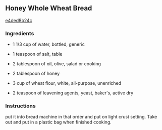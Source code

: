 ## Honey Whole Wheat Bread

[e4ded8b24c](http://www.food.com/recipe/honey-whole-wheat-bread-285899)

### Ingredients

 - 1 1/3 cup of water, bottled, generic

 - 1 teaspoon of salt, table

 - 2 tablespoon of oil, olive, salad or cooking

 - 2 tablespoon of honey

 - 3 cup of wheat flour, white, all-purpose, unenriched

 - 2 teaspoon of leavening agents, yeast, baker's, active dry

### Instructions

put it into bread machine in that order and put on light crust setting. Take out and put in a plastic bag when finished cooking.